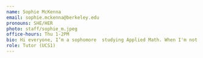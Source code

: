 ```yaml
---
name: Sophie McKenna
email: sophie.mckenna@berkeley.edu
pronouns: SHE/HER
photo: staff/sophie_m.jpeg
office-hours: Thu 1-2PM
bio: Hi everyone, I’m a sophomore  studying Applied Math. When I'm not Data8-ing, you might find me out on a run, tending to my houseplants, or sitting quietly, thinking deep thoughts with a cold glass of chocolate milk
role: Tutor (UCS1)
---
```

